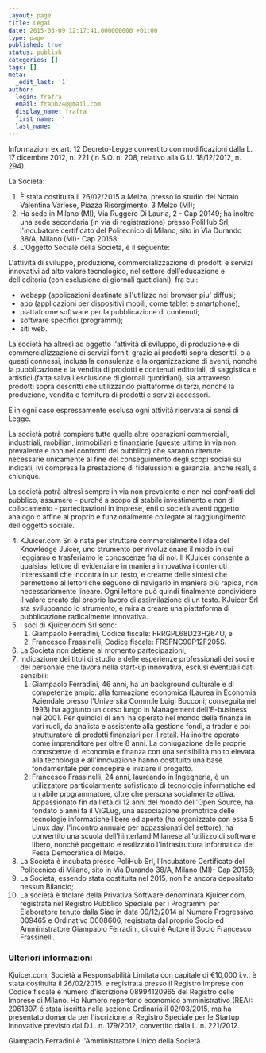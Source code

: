 ```yaml
---
layout: page
title: Legal
date: 2015-03-09 12:17:41.000000000 +01:00
type: page
published: true
status: publish
categories: []
tags: []
meta:
  _edit_last: '1'
author:
  login: frafra
  email: fraph24@gmail.com
  display_name: frafra
  first_name: ''
  last_name: ''
---
```

Informazioni ex art. 12 Decreto-Legge convertito con modificazioni dalla
L. 17 dicembre 2012, n. 221 (in S.O. n. 208, relativo alla G.U.
18/12/2012, n. 294).

La Società:

1.  È stata costituita il 26/02/2015 a Melzo, presso lo studio del
    Notaio Valentina Varlese, Piazza Risorgimento, 3 Melzo (MI);
2.  Ha sede in Milano (MI), Via Ruggero Di Lauria, 2 - Cap 20149; ha
    inoltre una sede secondaria (in via di registrazione) presso PoliHub
    Srl, l'incubatore certificato del Politecnico di Milano, sito in Via
    Durando 38/A, Milano (MI)- Cap 20158;
3.  L'Oggetto Sociale della Società, è il seguente:

L'attività di sviluppo, produzione,
commercializzazione di prodotti e servizi innovativi ad alto valore
tecnologico, nel settore dell'educazione e dell'editoria (con esclusione
di giornali quotidiani), fra cui:

- webapp (applicazioni destinate
all'utilizzo nei browser piu' diffusi;
- app (applicazioni per dispositivi
mobili, come tablet e smartphone);
- piattaforme software per la
pubblicazione di contenuti;
- software specifici
(programmi);
- siti web.

La società ha altresì ad oggetto
l'attività di sviluppo, di produzione e di commercializzazione di
servizi forniti grazie ai prodotti sopra descritti, o a questi connessi,
inclusa la consulenza e la organizzazione di eventi, nonché la
pubblicazione e la vendita di prodotti e contenuti editoriali, di
saggistica e artistici (fatta salva l'esclusione di giornali
quotidiani), sia attraverso i prodotti sopra descritti che utilizzando
piattaforme di terzi, nonché la produzione, vendita e fornitura di
prodotti e servizi accessori.

È in ogni caso espressamente esclusa
ogni attività riservata ai sensi di Legge.

La società potrà compiere tutte
quelle altre operazioni commerciali, industriali, mobiliari, immobiliari
e finanziarie (queste ultime in via non prevalente e non nei confronti
del pubblico) che saranno ritenute necessarie unicamente al fine del
conseguimento degli scopi sociali su indicati, ivi compresa la
prestazione di fideiussioni e garanzie, anche reali, a chiunque.

La società potrà altresì sempre in
via non prevalente e non nei confronti del pubblico, assumere - purché
a scopo di stabile investimento e non di collocamento - partecipazioni
in imprese, enti o società aventi oggetto analogo o affine al proprio e
funzionalmente collegate al raggiungimento dell'oggetto sociale.

4.  KJuicer.com Srl è nata per sfruttare commercialmente l'idea del
    Knowledge Juicer, uno strumento per rivoluzionare il modo in cui
    leggiamo e trasferiamo le conoscenze fra di noi. Il KJuicer consente
    a qualsiasi lettore di evidenziare in maniera innovativa i contenuti
    interessanti che incontra in un testo, e crearne delle sintesi che
    permettono ai lettori che seguono di navigarlo in maniera più
    rapida, non necessariamente lineare. Ogni lettore può quindi
    finalmente condividere il valore creato dal proprio lavoro di
    assimilazione di un testo. KJuicer Srl sta sviluppando lo strumento,
    e mira a creare una piattaforma di pubblicazione radicalmente
    innovativa.
5.  I soci di Kjuicer.com Srl sono:
    1.  Giampaolo Ferradini, Codice fiscale: FRRGPL68D23H264U, e
    2.  Francesco Frassinelli, Codice fiscale: FRSFNC90P12F205S.
6.  La Società non detiene al momento partecipazioni;
7.  Indicazione dei titoli di studio e delle esperienze professionali
    dei soci e del personale che lavora nella start-up innovativa,
    esclusi eventuali dati sensibili:
    1.  Giampaolo Ferradini, 46 anni, ha un background culturale e di
        competenze ampio: alla formazione economica (Laurea in Economia
        Aziendale presso l'Università Comm.le Luigi Bocconi, conseguita
        nel 1993) ha aggiunto un corso lungo in Management
        dell'E-business nel 2001. Per quindici di anni ha operato nel
        mondo della finanza in vari ruoli, da analista e assistente alla
        gestione fondi, a trader e poi strutturatore di prodotti
        finanziari per il retail. Ha inoltre operato come imprenditore
        per oltre 8 anni. La coniugazione delle proprie conoscenze di
        economia e finanza con una sensibilità molto elevata alla
        tecnologia e all'innovazione hanno costituito una base
        fondamentale per concepire e iniziare il progetto.
    2.  Francesco Frassinelli, 24 anni, laureando in Ingegneria, è un
        utilizzatore particolarmente sofisticato di tecnologie
        informatiche ed un abile programmatore, oltre che persona
        socialmente attiva. Appassionato fin dall'età di 12 anni del
        mondo dell'Open Source, ha fondato 5 anni fa il ViGLug, una
        associazione promotrice delle tecnologie informatiche libere ed
        aperte (ha organizzato con essa 5 Linux day, l'incontro annuale
        per appassionati del settore), ha convertito una scuola
        dell'hinterland Milanese all'utilizzo di software libero, nonché
        progettato e realizzato l'infrastruttura informatica del Festa
        Democratica di Melzo.
8.  La Società è incubata presso PoliHub Srl, l'Incubatore Certificato
    del Politecnico di Milano, sito in Via Durando 38/A, Milano (MI)-
    Cap 20158;
9.  La Società, essendo stata costituita nel 2015, non ha ancora
    depositato nessun Bilancio;
10. La società è titolare della Privativa Software denominata
    Kjuicer.com, registrata nel Registro Pubblico Speciale per i
    Programmi per Elaboratore tenuto dalla Siae in data 09/12/2014 al
    Numero Progressivo 009465 e Ordinativo D008606, registrata dal
    proprio Socio ed Amministratore Giampaolo Ferradini, di cui è Autore
    il Socio Francesco Frassinelli.

### Ulteriori informazioni

Kjuicer.com, Società a Responsabilità Limitata con capitale di €10,000
i.v., è stata costituita il 26/02/2015, e registrata presso il Registro
Imprese con Codice fiscale e numero d'iscrizione 08994120965 del
Registro delle Imprese di Milano. Ha Numero repertorio economico
amministrativo (REA): 2061397. é stata iscritta nella sezione
Ordinaria il 02/03/2015, ma ha presentato domanda per l'iscrizione al
Registro Speciale per le Startup Innovative previsto dal D.L. n.
179/2012, convertito dalla L. n. 221/2012.

Giampaolo Ferradini è l'Amministratore Unico della Società.
